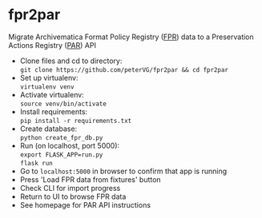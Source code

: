 # fpr2par
Migrate Archivematica Format Policy Registry ([FPR](https://www.archivematica.org/en/docs/archivematica-1.11/user-manual/preservation/preservation-planning/)) data to a Preservation Actions Registry ([PAR](https://openpreservation.org/events/collaborative-preservation-with-par/)) API

* Clone files and cd to directory:  
  `git clone https://github.com/peterVG/fpr2par && cd fpr2par`  
* Set up virtualenv:  
  `virtualenv venv`  
* Activate virtualenv:  
  `source venv/bin/activate`  
* Install requirements:  
  `pip install -r requirements.txt`   
* Create database:  
  `python create_fpr_db.py`      
* Run (on localhost, port 5000):  
  `export FLASK_APP=run.py`  
  `flask run`  
* Go to `localhost:5000` in browser to confirm that app is running
* Press 'Load FPR data from fixtures' button
* Check CLI for import progress
* Return to UI to browse FPR data
* See homepage for PAR API instructions
